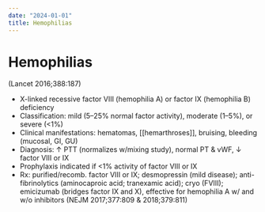```yaml
---
date: "2024-01-01"
title: Hemophilias
---
```


# Hemophilias

(Lancet 2016;388:187)

* X-linked recessive factor VIII (hemophilia A) or factor IX (hemophilia B) deficiency
* Classification: mild (5–25% normal factor activity), moderate (1–5%), or severe (<1%)
* Clinical manifestations: hematomas, [[hemarthroses]], bruising, bleeding (mucosal, GI, GU)
* Diagnosis: ↑ PTT (normalizes w/mixing study), normal PT & vWF, ↓ factor VIII or IX
* Prophylaxis indicated if <1% activity of factor VIII or IX
* Rx: purified/recomb. factor VIII or IX; desmopressin (mild disease); anti-fibrinolytics (aminocaproic acid; tranexamic acid); cryo (FVIII); emicizumab (bridges factor IX and X), effective for hemophilia A w/ and w/o inhibitors (NEJM 2017;377:809 & 2018;379:811)

